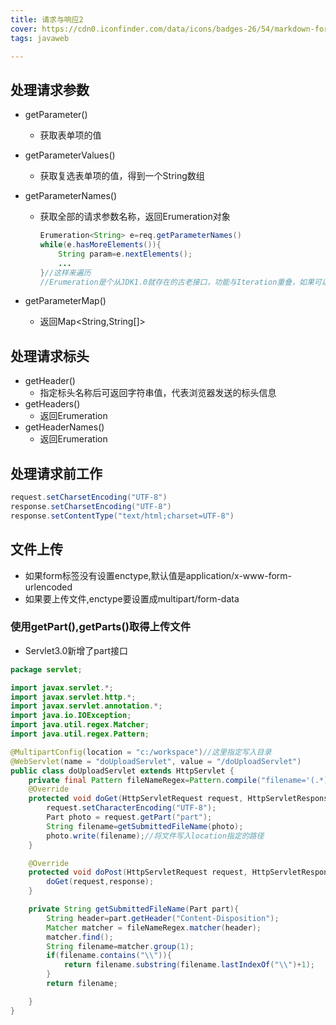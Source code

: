 ```yaml
---
title: 请求与响应2
cover: https://cdn0.iconfinder.com/data/icons/badges-26/54/markdown-format-mark-down-arrow-sign-badge-1024.png
tags: javaweb

---
```


## 处理请求参数

- getParameter()

  - 获取表单项的值

- getParameterValues()

  - 获取复选表单项的值，得到一个String数组

- getParameterNames()

  - 获取全部的请求参数名称，返回Erumeration<String>对象

    ```java
    Erumeration<String> e=req.getParameterNames()
    while(e.hasMoreElements()){
        String param=e.nextElements();
        ...
    }//这样来遍历
    //Erumeration是个从JDK1.0就存在的古老接口，功能与Iteration重叠，如果可以，建议使用Collection.list()将之转换为ArrayList,以便使用增强的for语法,Lambda,Stream API
    ```

- getParameterMap()

  - 返回Map<String,String[]>

## 处理请求标头

- getHeader()
  - 指定标头名称后可返回字符串值，代表浏览器发送的标头信息
- getHeaders()
  - 返回Erumeration<String>
- getHeaderNames()
  - 返回Erumeration<String>



## 处理请求前工作

```java
request.setCharsetEncoding("UTF-8")
response.setCharsetEncoding("UTF-8")
response.setContentType("text/html;charset=UTF-8")
```



## 文件上传

- 如果form标签没有设置enctype,默认值是application/x-www-form-urlencoded
- 如果要上传文件,enctype要设置成multipart/form-data

### 使用getPart(),getParts()取得上传文件

- Servlet3.0新增了part接口

```java
package servlet;

import javax.servlet.*;
import javax.servlet.http.*;
import javax.servlet.annotation.*;
import java.io.IOException;
import java.util.regex.Matcher;
import java.util.regex.Pattern;

@MultipartConfig(location = "c:/workspace")//这里指定写入目录
@WebServlet(name = "doUploadServlet", value = "/doUploadServlet")
public class doUploadServlet extends HttpServlet {
    private final Pattern fileNameRegex=Pattern.compile("filename='(.*)'");
    @Override
    protected void doGet(HttpServletRequest request, HttpServletResponse response) throws ServletException, IOException {
        request.setCharacterEncoding("UTF-8");
        Part photo = request.getPart("part");
        String filename=getSubmittedFileName(photo);
        photo.write(filename);//将文件写入location指定的路径
    }

    @Override
    protected void doPost(HttpServletRequest request, HttpServletResponse response) throws ServletException, IOException {
        doGet(request,response);
    }

    private String getSubmittedFileName(Part part){
        String header=part.getHeader("Content-Disposition");
        Matcher matcher = fileNameRegex.matcher(header);
        matcher.find();
        String filename=matcher.group(1);
        if(filename.contains("\\")){
            return filename.substring(filename.lastIndexOf("\\")+1);
        }
        return filename;

    }
}
```


